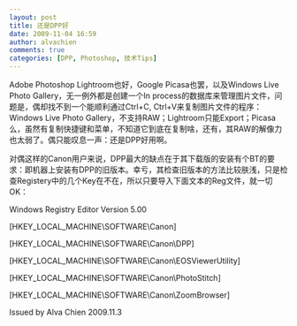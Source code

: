 ```yaml
---
layout: post
title: 还是DPP好
date: 2009-11-04 16:59
author: alvachien
comments: true
categories: [DPP, Photoshop, 技术Tips]
---
```

<div id="bp-5CD1AA99D25FD840_939-content">

Adobe Photoshop Lightroom也好，Google Picasa也罢，以及Windows Live Photo Gallery，无一例外都是创建一个In process的数据库来管理图片文件，问题是，偶却找不到一个能顺利通过Ctrl+C, Ctrl+V来复制图片文件的程序：Windows Live Photo Gallery，不支持RAW；Lightroom只能Export；Picasa么，虽然有复制快捷键和菜单，不知道它到底在复制啥，还有，其RAW的解像力也太弱了。偶只能叹息一声：还是DPP好用啊。

对偶这样的Canon用户来说，DPP最大的缺点在于其下载版的安装有个BT的要求：即机器上安装有DPP的旧版本。幸亏，其检查旧版本的方法比较肤浅，只是检查Registery中的几个Key在不在，所以只要导入下面文本的Reg文件，就一切OK：

Windows Registry Editor Version 5.00

[HKEY_LOCAL_MACHINE\SOFTWARE\Canon]

[HKEY_LOCAL_MACHINE\SOFTWARE\Canon\DPP]

[HKEY_LOCAL_MACHINE\SOFTWARE\Canon\EOSViewerUtility]

[HKEY_LOCAL_MACHINE\SOFTWARE\Canon\PhotoStitch]

[HKEY_LOCAL_MACHINE\SOFTWARE\Canon\ZoomBrowser]

Issued by Alva Chien
2009.11.3

</div>
